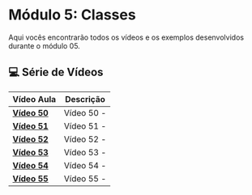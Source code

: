 # Módulo 5: Classes

Aqui vocês encontrarão todos os vídeos e os exemplos desenvolvidos durante o módulo 05.

## 💻 Série de Vídeos

| Vídeo Aula | Descrição |
|---|---|
| **[Vídeo 50]()** | Vídeo 50 -  |
| **[Vídeo 51]()** | Vídeo 51 -  |
| **[Vídeo 52]()** | Vídeo 52 -  |
| **[Vídeo 53]()** | Vídeo 53 -  |
| **[Vídeo 54]()** | Vídeo 54 -  |
| **[Vídeo 55]()** | Vídeo 55 -  |
